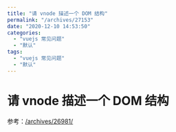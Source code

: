 ```yaml
---
title: "请 vnode 描述一个 DOM 结构"
permalink: "/archives/27153"
date: "2020-12-10 14:53:50"
categories: 
  - "vuejs 常见问题"
  - "默认"
tags: 
  - "vuejs 常见问题"
  - "默认"
---
```


# 请 vnode 描述一个 DOM 结构

参考：[/archives/26981/](/archives/26981/)
